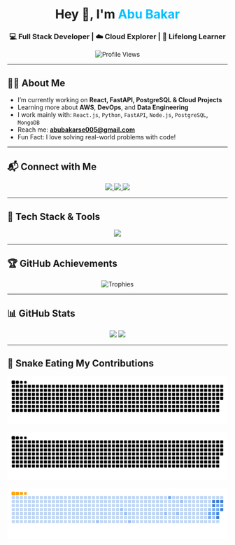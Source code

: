 <!-- Header with Greeting and Emoji -->
<h1 align="center">Hey 👋, I'm <span style="color:#00BFFF">Abu Bakar</span></h1>
<h3 align="center">💻 Full Stack Developer | ☁️ Cloud Explorer | 🧠 Lifelong Learner</h3>

<!-- Profile Views -->
<p align="center">
  <img src="https://komarev.com/ghpvc/?username=codewithbakar&label=Profile+Views&color=brightgreen&style=flat-square" alt="Profile Views" />
</p>

---

<!-- About Me -->
## 🙋‍♂️ About Me

- I’m currently working on **React, FastAPI, PostgreSQL & Cloud Projects**
- Learning more about **AWS**, **DevOps**, and **Data Engineering**
- I work mainly with: `React.js`, `Python`, `FastAPI`, `Node.js`, `PostgreSQL`, `MongoDB`
- Reach me: **abubakarse005@gmail.com**
- Fun Fact: I love solving real-world problems with code!

---

<!-- Contact -->
## 📬 Connect with Me

<p align="center">
  <a href="https://linkedin.com/in/abubakarse005" target="_blank">
    <img src="https://img.shields.io/badge/LinkedIn-%230077B5.svg?&style=for-the-badge&logo=linkedin&logoColor=white" />
  </a>
  <a href="mailto:abubakarse005@gmail.com">
    <img src="https://img.shields.io/badge/Gmail-D14836?style=for-the-badge&logo=gmail&logoColor=white" />
  </a>
  <a href="https://github.com/codewithbakar">
    <img src="https://img.shields.io/badge/GitHub-100000?style=for-the-badge&logo=github&logoColor=white" />
  </a>
</p>

---

<!-- Tech Stack -->
## 🧰 Tech Stack & Tools

<p align="center">
  <img src="https://skillicons.dev/icons?i=react,nextjs,js,ts,python,fastapi,nodejs,html,css,mongodb,postgres,docker,aws,linux,git,figma,postman,cypress,selenium,jenkins,firebase" />
</p>

---

<!-- GitHub Trophies -->
## 🏆 GitHub Achievements

<p align="center">
  <img src="https://github-profile-trophy.vercel.app/?username=codewithbakar&theme=algolia&no-frame=true&margin-w=15&row=2&column=4" alt="Trophies" />
</p>

---

<!-- GitHub Stats -->
## 📊 GitHub Stats

<div align="center">
  <img src="https://github-readme-stats.vercel.app/api?username=codewithbakar&show_icons=true&theme=radical&hide_border=true" width="47%" />
  <img src="https://github-readme-stats.vercel.app/api/top-langs/?username=codewithbakar&layout=compact&theme=radical&hide_border=true" width="47%" />
</div>

---

## 🐍 Snake Eating My Contributions

![GitHub Snake Light](https://github.com/CodeWithBakar/CodeWithBakar/blob/output/github-snake.svg)

![GitHub Snake Dark](https://github.com/CodeWithBakar/CodeWithBakar/blob/output/github-snake-dark.svg)

![GitHub Snake GIF](https://github.com/CodeWithBakar/CodeWithBakar/blob/output/ocean.gif)




